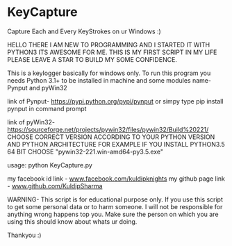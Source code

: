 # KeyCapture
Capture Each and Every KeyStrokes on ur Windows :)

HELLO THERE I AM NEW TO PROGRAMMING AND I STARTED IT WITH PYTHON3
ITS AWESOME FOR ME. THIS IS MY FIRST SCRIPT IN MY LIFE
PLEASE LEAVE A STAR TO BUILD MY SOME CONFIDENCE. 

This is a keylogger basically for windows only.
To run this program you needs Python 3.1+ to be installed in machine
and some modules name- Pynput and pyWin32

link of Pynput- https://pypi.python.org/pypi/pynput
or simpy type pip install pynput in command prompt

link of pyWin32- https://sourceforge.net/projects/pywin32/files/pywin32/Build%20221/
CHOOSE CORRECT VERSION ACCORDING TO YOUR PYTHON VERSION AND PYTHON ARCHITECTURE
FOR EXAMPLE IF YOU INSTALL PYTHON3.5 64 BIT CHOOSE "pywin32-221.win-amd64-py3.5.exe"

usage:
		python KeyCapture.py

my facebook id link - www.facebook.com/kuldipknights
my github page link - www.github.com/KuldipSharma		

WARNING- 	This script is for educational purpose only. If you use this script to get some personal data or to harm someone.
I will not be responsible for anything wrong happens top you. Make sure the person on which you are using this should know
about whats ur doing.

Thankyou :)
